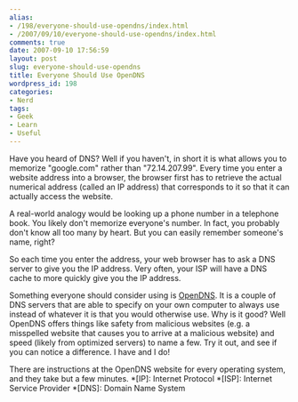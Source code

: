 ```yaml
---
alias:
- /198/everyone-should-use-opendns/index.html
- /2007/09/10/everyone-should-use-opendns/index.html
comments: true
date: 2007-09-10 17:56:59
layout: post
slug: everyone-should-use-opendns
title: Everyone Should Use OpenDNS
wordpress_id: 198
categories:
- Nerd
tags:
- Geek
- Learn
- Useful
---
```


Have you heard of DNS? Well if you haven't, in short it is what allows you to memorize "google.com" rather than "72.14.207.99". Every time you enter a website address into a browser, the browser first has to retrieve the actual numerical address (called an IP address) that corresponds to it so that it can actually access the website.

A real-world analogy would be looking up a phone number in a telephone book. You likely don't memorize everyone's number. In fact, you probably don't know all too many by heart. But you can easily remember someone's name, right?

So each time you enter the address, your web browser has to ask a DNS server to give you the IP address. Very often, your ISP will have a DNS cache to more quickly give you the IP address.

Something everyone should consider using is [OpenDNS](/item?0,http://www.opendns.com/). It is a couple of DNS servers that are able to specify on your own computer to always use instead of whatever it is that you would otherwise use. Why is it good? Well OpenDNS offers things like safety from malicious websites (e.g. a misspelled website that causes you to arrive at a malicious website) and speed (likely from optimized servers) to name a few. Try it out, and see if you can notice a difference. I have and I do!

There are instructions at the OpenDNS website for every operating system, and they take but a few minutes.
  *[IP]: Internet Protocol
  *[ISP]: Internet Service Provider
  *[DNS]: Domain Name System
